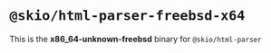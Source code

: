 # `@skio/html-parser-freebsd-x64`

This is the **x86_64-unknown-freebsd** binary for `@skio/html-parser`
